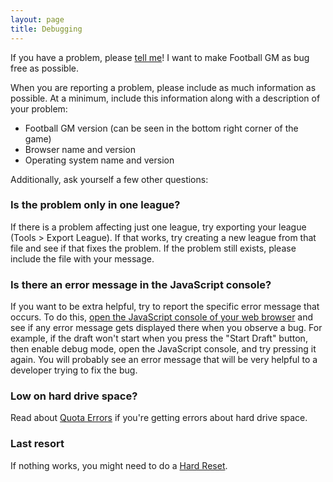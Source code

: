 ```yaml
---
layout: page
title: Debugging
---
```


If you have a problem, please [tell me](/contact/)! I want to make Football GM as bug free as possible.

When you are reporting a problem, please include as much information as possible. At a minimum, include this information along with a description of your problem:

* Football GM version (can be seen in the bottom right corner of the game)
* Browser name and version
* Operating system name and version

Additionally, ask yourself a few other questions:

### Is the problem only in one league?

If there is a problem affecting just one league, try exporting your league (Tools > Export League). If that works, try creating a new league from that file and see if that fixes the problem. If the problem still exists, please include the file with your message.

### Is there an error message in the JavaScript console?

If you want to be extra helpful, try to report the specific error message that occurs. To do this, [open the JavaScript console of your web browser](http://webmasters.stackexchange.com/q/8525) and see if any error message gets displayed there when you observe a bug. For example, if the draft won't start when you press the "Start Draft" button, then enable debug mode, open the JavaScript console, and try pressing it again. You will probably see an error message that will be very helpful to a developer trying to fix the bug.

### Low on hard drive space?

Read about [Quota Errors](/manual/debugging/quota-errors/) if you're getting errors about hard drive space.

### Last resort

If nothing works, you might need to do a [Hard Reset](/manual/debugging/hard-reset/).
